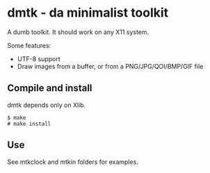 # dmtk - da minimalist toolkit

A dumb toolkit.
It should work on any X11 system.

Some features:

- UTF-8 support
- Draw images from a buffer, or from a PNG/JPG/QOI/BMP/GIF file



## Compile and install

dmtk depends only on Xlib.

```
$ make
# make install
```
## Use

See mtkclock and mtkin folders for examples.

